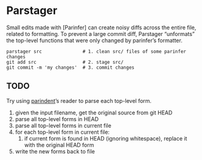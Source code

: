 # Parstager

Small edits made with [Parinfer] can create noisy diffs across the entire file, related to formatting.
To prevent a large commit diff, Parstager “unformats” the top-level functions that were only changed by parinfer’s formatter.

```
parstager src               # 1. clean src/ files of some parinfer changes
git add src                 # 2. stage src/
git commit -m 'my changes'  # 3. commit changes
```

## TODO

Try using [parindent]’s reader to parse each top-level form.

1. given the input filename, get the original source from git HEAD
1. parse all top-level forms in HEAD
1. parse all top-level forms in current file
1. for each top-level form in current file:
    1. if current form is found in HEAD (ignoring whitespace), replace it with the original HEAD form
1. write the new forms back to file

[parlinter]:https://github.com/shaunlebron/parlinter
[parindent]:https://github.com/shaunlebron/parindent
